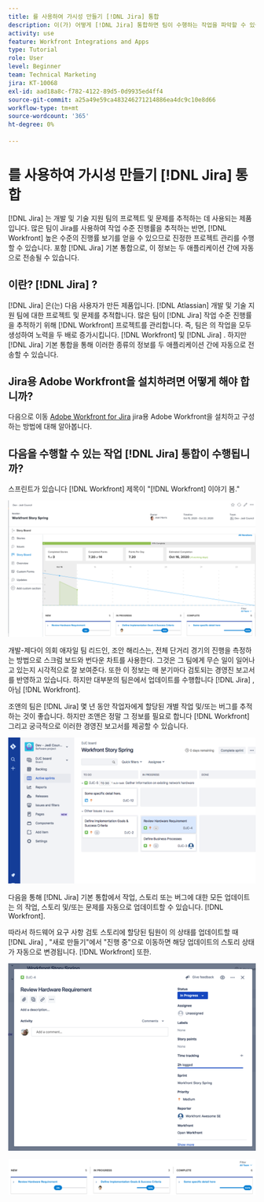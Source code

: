 ```yaml
---
title: 를 사용하여 가시성 만들기 [!DNL Jira] 통합
description: 이(가) 어떻게 [!DNL Jira] 통합하면 팀이 수행하는 작업을 파악할 수 있습니다.
activity: use
feature: Workfront Integrations and Apps
type: Tutorial
role: User
level: Beginner
team: Technical Marketing
jira: KT-10068
exl-id: aad18a8c-f782-4122-89d5-0d9935ed4ff4
source-git-commit: a25a49e59ca483246271214886ea4dc9c10e8d66
workflow-type: tm+mt
source-wordcount: '365'
ht-degree: 0%

---
```


# 를 사용하여 가시성 만들기 [!DNL Jira] 통합

[!DNL Jira]  는 개발 및 기술 지원 팀의 프로젝트 및 문제를 추적하는 데 사용되는 제품입니다. 많은 팀이 Jira를 사용하여 작업 수준 진행률을 추적하는 반면, [!DNL Workfront] 높은 수준의 진행률 보기를 얻을 수 있으므로 진정한 프로젝트 관리를 수행할 수 있습니다. 포함 [!DNL Jira]  기본 통합으로, 이 정보는 두 애플리케이션 간에 자동으로 전송될 수 있습니다.

## 이란? [!DNL Jira] ?

[!DNL Jira]  은(는) 다음 사용자가 만든 제품입니다. [!DNL Atlassian] 개발 및 기술 지원 팀에 대한 프로젝트 및 문제를 추적합니다. 많은 팀이 [!DNL Jira]  작업 수준 진행률을 추적하기 위해 [!DNL Workfront] 프로젝트를 관리합니다. 즉, 팀은 의 작업을 모두 생성하여 노력을 두 배로 증가시킵니다. [!DNL Workfront] 및 [!DNL Jira] . 하지만 [!DNL Jira]  기본 통합을 통해 이러한 종류의 정보를 두 애플리케이션 간에 자동으로 전송할 수 있습니다.

## Jira용 Adobe Workfront을 설치하려면 어떻게 해야 합니까?

다음으로 이동 [Adobe Workfront for Jira](https://experienceleague.adobe.com/docs/workfront/using/adobe-workfront-integrations/workfront-for-jira/workfront-for-jira.html?lang=en) jira용 Adobe Workfront을 설치하고 구성하는 방법에 대해 알아봅니다.

## 다음을 수행할 수 있는 작업 [!DNL Jira]  통합이 수행됩니까?

스프린트가 있습니다 [!DNL Workfront] 제목이 &quot;[!DNL Workfront] 이야기 봄.&quot;

![스토리보드 번다운 차트](assets/Jira01.png)

개발-제다이 의회 애자일 팀 리드인, 조안 해리스는, 전체 단거리 경기의 진행을 측정하는 방법으로 스크럼 보드와 번다운 차트를 사용한다. 그것은 그 팀에게 무슨 일이 일어나고 있는지 시각적으로 잘 보여준다. 또한 이 정보는 매 분기마다 검토되는 경영진 보고서를 반영하고 있습니다. 하지만 대부분의 팀은에서 업데이트를 수행합니다 [!DNL Jira] , 아님 [!DNL Workfront].

조앤의 팀은 [!DNL Jira]  몇 년 동안 작업자에게 할당된 개별 작업 및/또는 버그를 추적하는 것이 좋습니다. 하지만 조앤은 정말 그 정보를 필요로 합니다 [!DNL Workfront] 그리고 궁극적으로 이러한 경영진 보고서를 제공할 수 있습니다.

![Jira 스토리보드](assets/Jira02.png)

다음을 통해 [!DNL Jira]  기본 통합에서 작업, 스토리 또는 버그에 대한 모든 업데이트는 의 작업, 스토리 및/또는 문제를 자동으로 업데이트할 수 있습니다. [!DNL Workfront].

따라서 하드웨어 요구 사항 검토 스토리에 할당된 팀원이 의 상태를 업데이트할 때 [!DNL Jira] , &quot;새로 만들기&quot;에서 &quot;진행 중&quot;으로 이동하면 해당 업데이트의 스토리 상태가 자동으로 변경됩니다. [!DNL Workfront] 또한.

![Jira 상태 페이지](assets/Jira03.png)

![상태 열](assets/Jira04.png)
